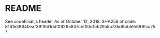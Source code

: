 # README #
See codeFinal.js header
As of October 12, 2018.
SHA256 of code: 8141e38640eaf39ff6d1ddf08265837cef00d1eb29a5a735d9bb59e9f6fcc757